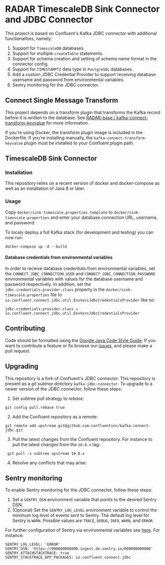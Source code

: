# RADAR TimescaleDB Sink Connector and JDBC Connector

This project is based on Confluent's Kafka JDBC connector with additional functionalities, namely:

1. Support for `TimescaleDB` databases
2. Support for multiple `createTable` statements.
3. Support for schema creation and setting of schema name format in the connector config.
4. Support for `TIMESTAMPTZ` data type in `PostgreSQL` databases.
5. Add a custom JDBC Credential Provider to support receiving database username and password from environmental
   variables.
6. Sentry monitoring for the JDBC connector.

## Connect Single Message Transform

This project depends on a transform plugin that transforms the Kafka record before it is written to the database.
See [RADAR-base
/
kafka-connect-transform-keyvalue](https://github.com/RADAR-base/kafka-connect-transform-keyvalue) for more information.

If you're using Docker, the transform plugin image is included in the Dockerfile. If you're installing manually, the
`kafka-connect-transform-keyvalue` plugin must be installed to your Confluent plugin path.

## TimescaleDB Sink Connector

### Installation

This repository relies on a recent version of docker and docker-compose as well as an installation
of Java 8 or later.

### Usage

Copy `docker/sink-timescale.properties.template` to `docker/sink-timescale.properties` and enter your database
connection URL, username, and password.

To localy deploy a full Kafka stack (for development and testing) you can now run:

```shell
docker-compose up -d --build
```

#### Database credentials from environmental variables

In order to receive database credentials from environmental variables, set the `CONNECT_JDBC_CONNECTION_USER` and
`CONNECT_JDBC_CONNECTION_PASSWORD` environmental variables with values for the database username and password
respectively. In addition, set the `jdbc.credentials.provider.class` property in the `docker/sink-timescale.properties` file to
`io.confluent.connect.jdbc.util.EnvVarsJdbcCredentialsProvider` like so:

```shell
jdbc.credentials.provider.class = io.confluent.connect.jdbc.util.EnvVarsJdbcCredentialsProvider
```

## Contributing

Code should be formatted using the [Google Java Code Style Guide](https://google.github.io/styleguide/javaguide.html).
If you want to contribute a feature or fix browse
our [issues](https://github.com/RADAR-base/RADAR-REST-Connector/issues), and please make a pull request.

## Upgrading

This repository is a fork of Confluent's JDBC connector. This repository is present as a _git subtree_ directory
`kafka-jdbc-connector`.
To upgrade to a newer version of the JDBC connector, follow these steps:

1. Set subtree pull strategy to _rebase_:

```shell
git config pull.rebase true
```

2. Add the Confluent repository as a remote:

```shell
git remote add upstream git@github.com:confluentinc/kafka-connect-jdbc.git
```

3. Pull the latest changes from the Confluent repository. For instance to pull the latest changes from the `10.8.x` tag:

```shell
 git pull -s subtree upstream 10.8.x
```

4. Resolve any conflicts that may arise.

## Sentry monitoring

To enable Sentry monitoring for the JDBC connector, follow these steps:

1. Set a `SENTRY_DSN` environment variable that points to the desired Sentry DSN.
2. (Optional) Set the `SENTRY_LOG_LEVEL` environment variable to control the minimum log level of
   events sent to Sentry.
   The default log level for Sentry is `WARN`. Possible values are `TRACE`, `DEBUG`, `INFO`, `WARN`,
   and `ERROR`.

For further configuration of Sentry via environmental variables
see [here](https://docs.sentry.io/platforms/java/configuration/#configuration-via-the-runtime-environment). For
instance:

```
SENTRY_LOG_LEVEL: 'ERROR'
SENTRY_DSN: 'https://000000000000.ingest.de.sentry.io/000000000000'
SENTRY_ATTACHSTACKTRACE: true
SENTRY_STACKTRACE_APP_PACKAGES: io.confluent.connect.jdbc
```